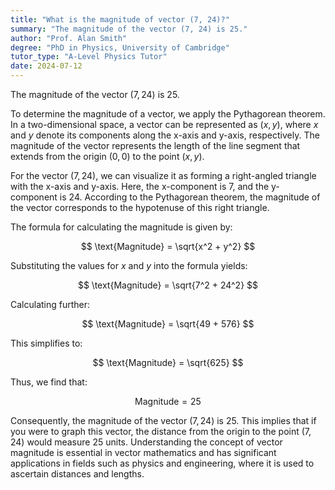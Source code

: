 ```yaml
---
title: "What is the magnitude of vector (7, 24)?"
summary: "The magnitude of the vector (7, 24) is 25."
author: "Prof. Alan Smith"
degree: "PhD in Physics, University of Cambridge"
tutor_type: "A-Level Physics Tutor"
date: 2024-07-12
---
```


The magnitude of the vector $(7, 24)$ is $25$.

To determine the magnitude of a vector, we apply the Pythagorean theorem. In a two-dimensional space, a vector can be represented as $(x, y)$, where $x$ and $y$ denote its components along the x-axis and y-axis, respectively. The magnitude of the vector represents the length of the line segment that extends from the origin $(0, 0)$ to the point $(x, y)$.

For the vector $(7, 24)$, we can visualize it as forming a right-angled triangle with the x-axis and y-axis. Here, the x-component is $7$, and the y-component is $24$. According to the Pythagorean theorem, the magnitude of the vector corresponds to the hypotenuse of this right triangle.

The formula for calculating the magnitude is given by:

$$
\text{Magnitude} = \sqrt{x^2 + y^2}
$$

Substituting the values for $x$ and $y$ into the formula yields:

$$
\text{Magnitude} = \sqrt{7^2 + 24^2}
$$

Calculating further:

$$
\text{Magnitude} = \sqrt{49 + 576}
$$

This simplifies to:

$$
\text{Magnitude} = \sqrt{625}
$$

Thus, we find that:

$$
\text{Magnitude} = 25
$$

Consequently, the magnitude of the vector $(7, 24)$ is $25$. This implies that if you were to graph this vector, the distance from the origin to the point $(7, 24)$ would measure $25$ units. Understanding the concept of vector magnitude is essential in vector mathematics and has significant applications in fields such as physics and engineering, where it is used to ascertain distances and lengths.
    